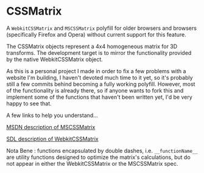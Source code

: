 CSSMatrix
=========

A <code>WebkitCSSMatrix</code> and <code>MSCSSMatrix</code> polyfill for older browsers and browsers (specifically Firefox and Opera) without current support for this feature.

The CSSMatrix objects represent a 4x4 homogeneous matrix for 3D transforms. The development target is to mirror the functionality provided by the native WebkitCSSMatrix object.

As this is a personal project I made in order to fix a few problems with a website I'm building, I haven't devoted much time to it yet, so it's probably still a few commits behind becoming a fully working polyfill. However, most of the functionality is already there, so if anyone wants to fork this and implement some of the functions that haven't been written yet, I'd be very happy to see that.


A few links to help you understand...

<a href="http://msdn.microsoft.com/en-us/library/windows/apps/hh453593.aspx">MSDN description of MSCSSMatrix</a>

<a href="https://developer.apple.com/library/safari/documentation/AudioVideo/Reference/WebKitCSSMatrixClassReference/WebKitCSSMatrix/WebKitCSSMatrix.html">SDL description of WebkitCSSMatrix</a> 


Nota Bene : functions encapsulated by double dashes, i.e. <code>\_\_functionName\_\_</code> are utility functions designed to optimize the matrix's calculations, but do not appear in either the WebkitCSSMatrix or the MSCSSMatrix spec.


